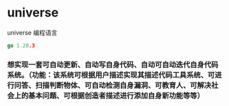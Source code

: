 # universe
universe
编程语言
```go
go 1.20.3
```
### 想实现一套可自动更新、自动写自身代码、自动可自动迭代自身代码系统。（功能：该系统可根据用户描述实现其描述代码工具系统、可进行问答、扫描判断物体、可自动检测自身漏洞、可教育人、可解决社会上的基本问题、可根据创造者描述进行添加自身新功能等等）